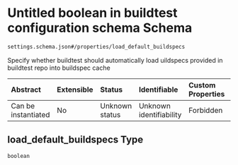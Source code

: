 # Untitled boolean in buildtest configuration schema Schema

```txt
settings.schema.json#/properties/load_default_buildspecs
```

Specify whether buildtest should automatically load  uildspecs provided in buildtest repo into buildspec cache

| Abstract            | Extensible | Status         | Identifiable            | Custom Properties | Additional Properties | Access Restrictions | Defined In                                                                  |
| :------------------ | :--------- | :------------- | :---------------------- | :---------------- | :-------------------- | :------------------ | :-------------------------------------------------------------------------- |
| Can be instantiated | No         | Unknown status | Unknown identifiability | Forbidden         | Allowed               | none                | [settings.schema.json*](../out/settings.schema.json "open original schema") |

## load_default_buildspecs Type

`boolean`
